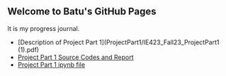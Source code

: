 ## Welcome to Batu's GitHub Pages

It is my progress journal.

* [Description of Project Part 1](ProjectPart1/IE423_Fall23_ProjectPart1 (1).pdf)
* [Project Part 1 Source Codes and Report](files_part_1/Part1.html)
* [Project Part 1 ipynb file](files_part_1/Part1.ipynb)


